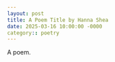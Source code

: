 ```yaml
---
layout: post
title: A Poem Title by Hanna Shea
date: 2025-03-16 10:00:00 -0000
category:: poetry
---
```


A poem.
